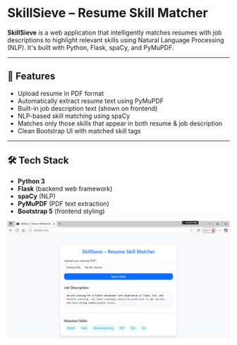 # SkillSieve – Resume Skill Matcher

**SkillSieve** is a web application that intelligently matches resumes with job descriptions to highlight relevant skills using Natural Language Processing (NLP). It's built with Python, Flask, spaCy, and PyMuPDF.

---

## 🔧 Features

- Upload resume in PDF format
- Automatically extract resume text using PyMuPDF
- Built-in job description text (shown on frontend)
- NLP-based skill matching using spaCy
- Matches only those skills that appear in both resume & job description
- Clean Bootstrap UI with matched skill tags

---

## 🛠️ Tech Stack

- **Python 3**
- **Flask** (backend web framework)
- **spaCy** (NLP)
- **PyMuPDF** (PDF text extraction)
- **Bootstrap 5** (frontend styling)

![Overview image](Templates/im.png)
